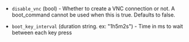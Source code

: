 <!-- Code generated from the comments of the VNCConfig struct in common/bootcommand/config.go; DO NOT EDIT MANUALLY -->

-   `disable_vnc` (bool) - Whether to create a VNC connection or not. A boot_command cannot be used
    when this is true. Defaults to false.
    
-   `boot_key_interval` (duration string. ex: "1h5m2s") - Time in ms to wait between each key press
    